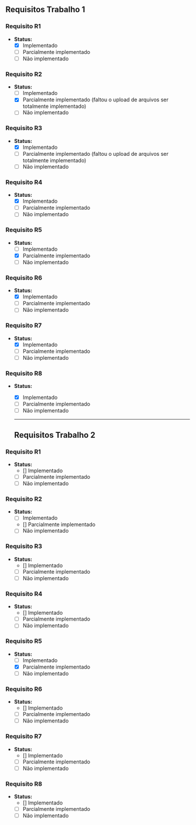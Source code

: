 ## Requisitos Trabalho 1

### Requisito R1

- **Status:**
  - [X] Implementado
  - [ ] Parcialmente implementado
  - [ ] Não implementado

### Requisito R2

- **Status:**
  - [ ] Implementado
  - [X] Parcialmente implementado (faltou o upload de arquivos ser totalmente implementado)
  - [ ] Não implementado

### Requisito R3

- **Status:**
  - [X] Implementado
  - [ ] Parcialmente implementado (faltou o upload de arquivos ser totalmente implementado)
  - [ ] Não implementado

### Requisito R4

- **Status:**
  - [X] Implementado
  - [ ] Parcialmente implementado
  - [ ] Não implementado

### Requisito R5

- **Status:**
  - [ ] Implementado
  - [X] Parcialmente implementado
  - [ ] Não implementado

### Requisito R6

- **Status:**
  - [X] Implementado
  - [ ] Parcialmente implementado
  - [ ] Não implementado

### Requisito R7

- **Status:**
  - [X] Implementado
  - [ ] Parcialmente implementado
  - [ ] Não implementado

### Requisito R8

- **Status:**
  - [X] Implementado
  - [ ] Parcialmente implementado
  - [ ] Não implementado

  ---

  ## Requisitos Trabalho 2

### Requisito R1

- **Status:**
  - [] Implementado
  - [ ] Parcialmente implementado
  - [ ] Não implementado

### Requisito R2

- **Status:**
  - [ ] Implementado
  - [] Parcialmente implementado 
  - [ ] Não implementado

### Requisito R3

- **Status:**
  - [] Implementado
  - [ ] Parcialmente implementado 
  - [ ] Não implementado

### Requisito R4

- **Status:**
  - [] Implementado
  - [ ] Parcialmente implementado
  - [ ] Não implementado

### Requisito R5

- **Status:**
  - [ ] Implementado
  - [X] Parcialmente implementado
  - [ ] Não implementado

### Requisito R6

- **Status:**
  - [] Implementado
  - [ ] Parcialmente implementado
  - [ ] Não implementado

### Requisito R7

- **Status:**
  - [] Implementado
  - [ ] Parcialmente implementado
  - [ ] Não implementado

### Requisito R8

- **Status:**
  - [] Implementado
  - [ ] Parcialmente implementado
  - [ ] Não implementado